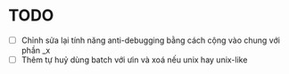 # TODO

- [ ] Chỉnh sửa lại tính năng anti-debugging bằng cách cộng vào chung với phần _x
- [ ] Thêm tự huỷ dùng batch với ưin và xoá nếu unix hay unix-like
